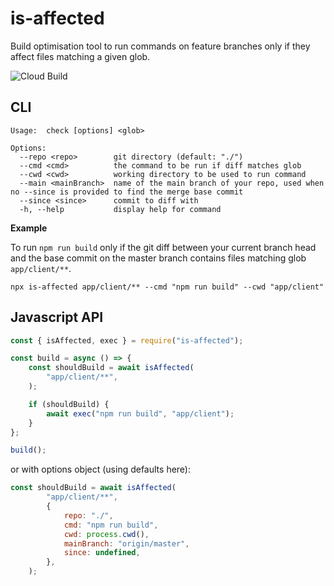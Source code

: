 # is-affected

Build optimisation tool to run commands on feature branches only if they affect files matching a given glob.

![Cloud Build](https://storage.googleapis.com/includr-badges/builds/is-affected/branches/master.svg)

## CLI

```shell
Usage:  check [options] <glob>

Options:
  --repo <repo>        git directory (default: "./")
  --cmd <cmd>          the command to be run if diff matches glob
  --cwd <cwd>          working directory to be used to run command
  --main <mainBranch>  name of the main branch of your repo, used when no --since is provided to find the merge base commit
  --since <since>      commit to diff with
  -h, --help           display help for command
```

**Example**

To run `npm run build` only if the git diff between your current branch head and the base commit on the master branch contains files matching glob `app/client/**`.

```shell
npx is-affected app/client/** --cmd "npm run build" --cwd "app/client"
```

## Javascript API

```javascript
const { isAffected, exec } = require("is-affected");

const build = async () => {
	const shouldBuild = await isAffected(
		"app/client/**",
	);

	if (shouldBuild) {
		await exec("npm run build", "app/client");
	}
};

build();
```

or with options object (using defaults here):
```javascript
const shouldBuild = await isAffected(
		"app/client/**",
		{
			repo: "./",
			cmd: "npm run build",
			cwd: process.cwd(),
			mainBranch: "origin/master",
			since: undefined,
		},
	);
```
